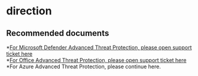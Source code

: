 <properties
	pageTitle="avoid misroute, MDATP / Offiice ATP"
	description="avoid misroute, MDATP / Offiice ATP"
	service=""
	resource=""
	authors="zacohen2"
	ms.author="zacohen"
	displayOrder=""
	selfHelpType="generic"
	supportTopicIds="32602250,32602251,32602260"
	resourceTags=""
	productPesIds="16264"
	cloudEnvironments="public"
	articleId="4d0a34be-66f5-4310-956d-d45645d24cc2"
/>

# direction

## **Recommended documents**

*[For Microsoft Defender Advanced Threat Protection, please open support ticket here](https://support.Microsoft.com/en-us/supportforbusiness/productselection) <br>
*[For Office  Advanced Threat Protection, please open support ticket here](https://portal.office.com/adminportal#/homepage) <br>
*For Azure Advanced Threat Protection, please continue here.
